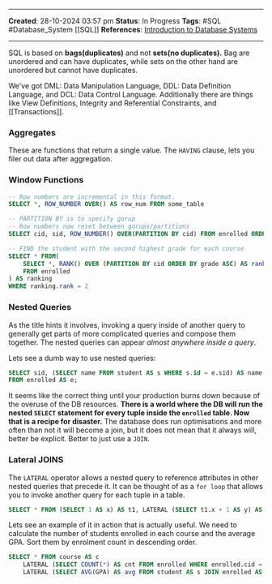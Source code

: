 _____
**Created**: 28-10-2024 03:57 pm
**Status**: In Progress
**Tags**: #SQL #Database_System [[SQL]]
**References**: [Introduction to Database Systems](https://youtube.com/playlist?list=PLSE8ODhjZXjYDBpQnSymaectKjxCy6BYq&si=t4vHmPBTCxAqTUjT)
______

SQL is based on **bags(duplicates)** and not **sets(no duplicates).** Bag are unordered and can have duplicates, while sets on the other hand are unordered but cannot have duplicates.

We've got DML: Data Manipulation Language, DDL: Data Definition Language, and DCL: Data Control Language.
Additionally there are things like View Definitions, Integrity and Referential Constraints, and [[Transactions]].

### Aggregates
These are functions that return a single value.
The `HAVING` clause, lets you filer out data after aggregation.

### Window Functions
```sql
-- Row numbers are incremental in this format.
SELECT *, ROW_NUMBER OVER() AS row_num FROM some_table

-- PARTITION BY is to specify gorup
-- Row numbers now reset between gorups/partitions
SELECT cid, sid, ROW_NUMBER() OVER(PARTITION BY cid) FROM enrolled ORDER BY cid

-- FIND the student with the second highest grade for each course
SELECT * FROM(
	SELECT *, RANK() OVER (PARTITION BY cid ORDER BY grade ASC) AS rank
	FROM enrolled
) AS ranking
WHERE ranking.rank = 2
```

### Nested Queries
As the title hints it involves, invoking a query inside of another query to generally get parts of more complicated queries and compose them together.
The nested queries can appear *almost anywhere inside a query*.

Lets see a dumb way to use nested queries:
```sql
SELECT sid, (SELECT name FROM student AS s WHERE s.id = e.sid) AS name
FROM enrolled AS e;
```
It seems like the correct thing until your production burns down because of the overuse of the DB resources. **There is a world where the DB will run the nested `SELECT` statement for every tuple inside the `enrolled` table. Now that is a recipe for disaster.** The database does run optimisations and more often than not it will become a join, but it does not mean that it always will, better be explicit. Better to just use a `JOIN`.

### Lateral JOINS
The `LATERAL` operator allows a nested query to reference attributes in other nested queries that precede it.
It can be thought of as a `for loop` that allows you to invoke another query for each tuple in a table.
```sql
SELECT * FROM (SELECT 1 AS x) AS t1, LATERAL (SELECT t1.x + 1 AS y) AS t2;
```

Lets see an example of it in action that is actually useful.
We need to calculate the number of students enrolled in each course and the average GPA. Sort them by enrolment count in descending order.
```sql
SELECT * FROM course AS c
	LATERAL (SELECT COUNT(*) AS cnt FROM enrolled WHERE enrolled.cid = c.cid) AS q1
	LATERAL (SELECT AVG(GPA) AS avg FROM student AS s JOIN enrolled AS e on s.id = e.id WHERE e.cid = c.cid) as q2
```